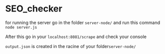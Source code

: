 # SEO_checker

for running the server go in the folder ```server-node/``` and run this command ```node server.js```

After this go in your ```localhost:8081/scrape``` and check your console

```output.json``` is created in the racine of your folder```server-node/```
